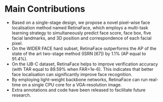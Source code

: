 # Main Contributions
- Based on a single-stage design, we propose a novel pixel-wise face localisation method named RetinaFace,  which employs a multi-task learning strategy to simultaneously predict face score, face box, five facial landmarks, and 3D position and correspondence of each facial pixel.
- On the WIDER FACE hard subset, RetinaFace outperforms the AP of the state of the art two-stage method (ISRN [67]) by 1.1% (AP equal to 91.4%).
- On the IJB-C dataset, RetinaFace helps to improve verification accuracy (with TAR equal to 89.59% when FAR=1e-6). This indicates that better face localisation can significantly improve face recognition.
- By employing light-weight backbone networks, RetinaFace can run real-time on a single CPU core for a VGA-resolution image.
- Extra annotations and code have been released to facilitate future research.